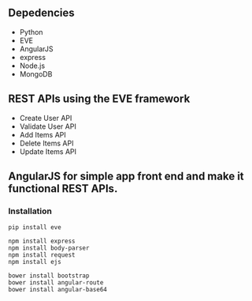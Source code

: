 ## Depedencies

- Python
- EVE
- AngularJS
- express
- Node.js
- MongoDB

## REST APIs using the EVE framework

- Create User API
- Validate User API
- Add Items API
- Delete Items API
- Update Items API

## AngularJS for simple app front end and make it functional REST APIs.

### Installation

	pip install eve

	npm install express
    npm install body-parser
    npm install request
    npm install ejs

    bower install bootstrap
    bower install angular-route
    bower install angular-base64


<!--- https://code.tutsplus.com/tutorials/building-rest-apis-using-eve--cms-22961 --->
<!--- https://code.tutsplus.com/tutorials/build-an-angularjs-app-from-scratch-powered-by-python-eve--cms-23063 --->